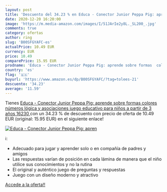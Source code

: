 ```yaml
---
layout: post
title: 'Descuento del 34.23 % en Educa - Conector Junior Peppa Pig: apren'
date: 2020-12-20 16:20:00
image: 'https://m.media-amazon.com/images/I/51JArIe2y8L._SL200_.jpg'
comments: true
category: ofertas
author: ring
slug: 'B00SFGYAFC-es'
actualPrice: 10.49 EUR
currency: EUR
price: 10.49
comparePrice: 15.95 EUR
prodname: 'Educa - Conector Junior Peppa Pig: aprende sobre formas  colores  números  lógica y asociaciones  juego educativo para niños  a partir de 3 años  16230 '
country: 'es'
flag: '🇪🇸'
buyurl: 'https://www.amazon.es/dp/B00SFGYAFC/?tag=tolees-21'
descuento: '34.23'
average: '11.59'
---
```


Tienes [Educa - Conector Junior Peppa Pig: aprende sobre formas  colores  números  lógica y asociaciones  juego educativo para niños  a partir de 3 años  16230 ](https://www.amazon.es/dp/B00SFGYAFC/?tag=tolees-21) con un 34.23 % de descuento con precio de oferta de 10.49 EUR (original: 15.95 EUR) en el siguiente enlace!

[![Educa - Conector Junior Peppa Pig: apren](https://m.media-amazon.com/images/I/51JArIe2y8L._SL200_.jpg)](https://www.amazon.es/dp/B00SFGYAFC/?tag=tolees-21)

ℹ️:

- Adecuado para jugar y aprender solo o en compañía de padres y amigos
- Las respuestas varían de posición en cada lámina de manera que el niño utilice sus conocimientos y no la rutina
- El original y auténtico juego de preguntas y respuestas
- Juego con un diseño moderno y atractivo

[Accede a la oferta!!](https://www.amazon.es/dp/B00SFGYAFC/?tag=tolees-21)
